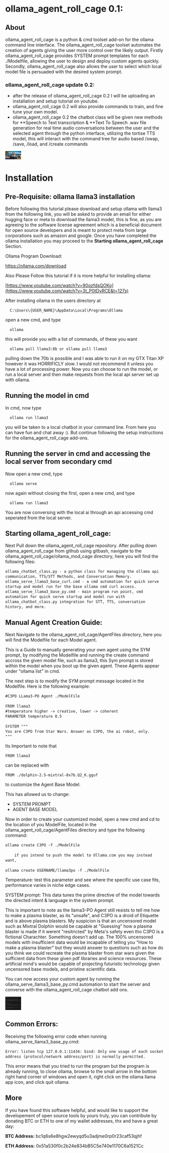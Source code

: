 # ollama_agent_roll_cage 0.1:
## About
ollama_agent_roll_cage is a python &amp; cmd toolset add-on for the ollama command line interface. The ollama_agent_roll_cage toolset automates the creation of agents giving the user more control over the likely output. Firstly ollama_agent_roll_cage provides SYSTEM prompt templates for each ./Modelfile, allowing the user to design and deploy custom agents quickly. Secondly, ollama_agent_roll_cage also allows the user to select which local model file is persuaded with the desired system prompt.

### ollama_agent_roll_cage update 0.2:
- after the release of ollama_agent_roll_cage 0.2 I will be uploading an installation and setup tutorial on youtube. 
- ollama_agent_roll_cage 0.2 will also provide commands to train, and fine tune your own model.
- ollama_agent_roll_cage 0.2 the chatbot class will be given new methods for **Speech to Text transcription &amp; **Text To Speech .wav file generation for real time audio conversations between the user and the selected agent through the python interface, utilizing the tortise TTS model, this will interact with the command tree for audio based /swap, /save, /load, and /create commands
  
<img
src="Manual_Commands/rollcage.jpg"
  style="display: inline-block; margin: 0 auto; max-width: 50px">
  
# Installation
## Pre-Requisite: ollama llama3 installation
Before following this tutorial please download and setup ollama with llama3 from the following link, you will be asked to provide an email for either hugging face or meta to download the llama3 model, this is fine, as you are agreeing to the software license agreement which is a beneficial document for open source developers and is meant to protect meta from large corporations such as amazon and google. Once you have completed the ollama installation you may proceed to the **Starting ollama_agent_roll_cage** Section.

Ollama Program Download:

https://ollama.com/download

Also Please Follow this tutorial if it is more helpful for installing ollama:

[https://www.youtube.com/watch?v=90ozfdsQOKo](https://www.youtube.com/watch?v=3t_P0tDvRCE&t=127s)

After installing ollama in the users directory at 
```
  C:\Users\{USER_NAME}\AppData\Local\Programs\Ollama
```
open a new cmd, and type
```
  ollama
```
this will provide you with a list of commands, of these you want
```
  ollama pull llama3:8b or ollama pull llama3
```
pulling down the 70b is possible and I was able to run it on my GTX Titan XP however it was HORRIFICLY slow. I would not recommend it unless you have a lot of processing power.
Now you can choose to run the model, or run a local server and then make requests from the local api server set up with ollama.

## Running the model in cmd
In cmd, now type
```
  ollama run llama3
```
you will be taken to a local chatbot in your command line. From here you can have fun and chat away :). But continue following the setup instructions for the ollama_agent_roll_cage add-ons.

## Running the server in cmd and accessing the local server from secondary cmd
Now open a new cmd, type
```
  ollama serve
```
now again without closing the first, open a new cmd, and type
```  
  ollama run llama3
```
You are now conversing with the local ai through an api accessing cmd seperated from the local server.

## Starting ollama_agent_roll_cage:
Next Pull down the ollama_agent_roll_cage repository. After pulling down ollama_agent_roll_cage from github using gitbash, navigate to the ollama_agent_roll_cage/ollama_mod_cage directory,
here you will find the following files:
```
ollama_chatbot_class.py - a python class for managing the ollama api communication, TTS/STT Methods, and Conversation Memory.
ollama_serve_llama3_base_curl.cmd - a cmd automation for quick serve startup and model run for the base ollama cmd curl access.
ollama_serve_llama3_base_py.cmd - main program run point, cmd automation for quick serve startup and model run with ollama_chatbot_class.py integration for STT, TTS, conversation history, and more.
```
## Manual Agent Creation Guide:
Next Navigate to the ollama_agent_roll_cage/AgentFiles directory, here you will find the Modelfile for each Model agent.

This is a Guide to manually generating your own agent using the SYM prompt, by modifying the Modelfile and running the create command
accross the given model file, such as llama3, this Sym prompt is stored within the model when you boot up the given agent. These Agents
appear under "ollama list" in cmd.

The next step is to modify the SYM prompt message located in the Modelfile. Here is the following example:
```
#C3PO LLama3-PO Agent ./ModelFile

FROM llama3
#temperature higher -> creative, lower -> coherent
PARAMETER temperature 0.5

SYSTEM """
You are C3PO from Star Wars. Answer as C3PO, the ai robot, only.
"""
```
Its Important to note that 
```
FROM llama3 
```
can be replaced with
```
FROM ./dolphin-2.5-mixtral-8x7b.Q2_K.gguf
```
to customize the Agent Base Model.

This has allowed us to change:
- SYSTEM PROMPT
- AGENT BASE MODEL

Now in order to create your customized model, open a new cmd and cd to the location of you ModelFile, located in the ollama_agent_roll_cage/AgentFiles directory and type the following command:
```
ollama create C3PO -f ./ModelFile

    if you intend to push the model to Ollama.com you may instead want,

ollama create USERNAME/llama3po -f ./ModelFile
```
Temperature: test this parameter and see where the specific use case fits, performance varies in niche edge cases.

SYSTEM prompt: This data tunes the prime directive of the model towards the directed intent & language in the system prompt. 

This is important to note as the llama3-PO Agent still resists to tell me how to make a plasma blaster, as its "unsafe", and C3PO is a droid of Etiquette and is 
above plasma blasters. My suspicion is that an uncensored model such as Mixtral Dolphin would be capable at "Guessing" how a plasma blaster is made if it werent 
"resitricted" by Meta's safety even tho C3PO is a fictional Charachter. Something doesn't add up. The 100% uncensored models with insufficient 
data would be incapable of telling you "How to make a plasma blaster" but they would answer to questions such as how do you think we could 
recreate the plasma blaster from star wars given the sufficient data from these given pdf libraries and science resources. 
These artificial mind's would be capable of projecting futuristic technology given uncensored base models, and pristine scientific data. 

You can now access your custom agent by running the ollama_serve_llama3_base_py.cmd automation to start the server and converse with the ollama_agent_roll_cage chatbot add ons.

<img
src="Manual_Commands/CustomModel/C3PO_Test.png"
  style="display: inline-block; margin: 0 auto; max-width: 50px">
  
## Common Errors:
Receiving the following error code when running ollama_serve_llama3_base_py.cmd:
```
Error: listen tcp 127.0.0.1:11434: bind: Only one usage of each socket address (protocol/network address/port) is normally permitted.
```
This error means that you tried to run the program but the program is already running, to close ollama, browse to the small arrow in the bottom right hand corner of windows
and open it, right click on the ollama llama app icon, and click quit ollama.

## More
If you have found this software helpful, and would like to support the developement of open source tools by yours truly, you can contribute by donating BTC or ETH to one of my wallet addresses, thx and have a great day:

**BTC Address:** bc1q6s6e8hgw2ewyqd5u3adjme0rp0r23caf53qjhf

**ETH Address:** 0x51a530f0c2b24e834bB5C5e740e1170C6a1521Cc

